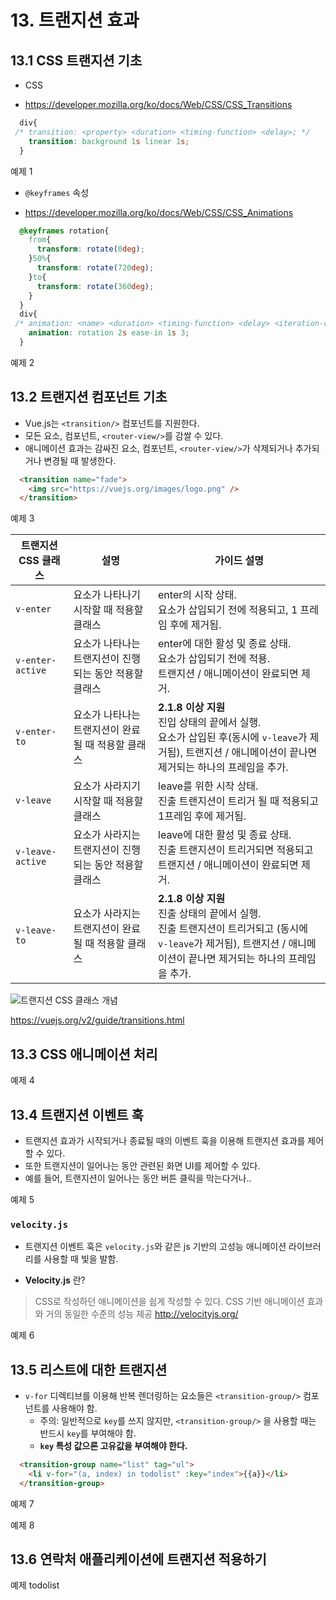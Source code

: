
# 13. 트랜지션 효과

## 13.1 CSS 트랜지션 기초

- CSS

- https://developer.mozilla.org/ko/docs/Web/CSS/CSS_Transitions

```CSS
  div{
 /* transition: <property> <duration> <timing-function> <delay>; */
    transition: background 1s linear 1s;
  }
```
예제 1

- `@keyframes` 속성

- https://developer.mozilla.org/ko/docs/Web/CSS/CSS_Animations

```CSS
  @keyframes rotation{
    from{
      transform: rotate(0deg);
    }50%{
      transform: rotate(720deg);
    }to{
      transform: rotate(360deg);
    }
  }
  div{
 /* animation: <name> <duration> <timing-function> <delay> <iteration-count> <direction> <fill-mode> <play-state>; */
    animation: rotation 2s ease-in 1s 3;
  }
```

예제 2

## 13.2 트랜지션 컴포넌트 기초

+ Vue.js는 `<transition/>` 컴포넌트를 지원한다.
+ 모든 요소, 컴포넌트, `<router-view/>`를 감쌀 수 있다.
+ 애니메이션 효과는 감싸진 요소, 컴포넌트, `<router-view/>`가 삭제되거나 추가되거나 변경될 때 발생한다.

```html
  <transition name="fade">
    <img src="https://vuejs.org/images/logo.png" />
  </transition>
```

예제 3

트랜지션 CSS 클래스 | 설명 | 가이드 설명
---------|---------|---------
`v-enter` | 요소가 나타나기 시작할 때 적용할 클래스 | enter의 시작 상태.<br/>요소가 삽입되기 전에 적용되고, 1 프레임 후에 제거됨.
`v-enter-active` | 요소가 나타나는 트랜지션이 진행되는 동안 적용할 클래스 | enter에 대한 활성 및 종료 상태.<br/>요소가 삽입되기 전에 적용.<br/>트랜지션 / 애니메이션이 완료되면 제거.
`v-enter-to` | 요소가 나타나는 트랜지션이 완료될 때 적용할 클래스 | **2.1.8 이상 지원**<br/>진입 상태의 끝에서 실행.<br/>요소가 삽입된 후(동시에 `v-leave`가 제거됨), 트랜지션 / 애니메이션이 끝나면 제거되는 하나의 프레임을 추가.
`v-leave` | 요소가 사라지기 시작할 때 적용할 클래스 | leave를 위한 시작 상태.<br/>진출 트랜지션이 트리거 될 때 적용되고 1프레임 후에 제거됨.
`v-leave-active` | 요소가 사라지는 트랜지션이 진행되는 동안 적용할 클래스 | leave에 대한 활성 및 종료 상태.<br/>진출 트랜지션이 트리거되면 적용되고 트랜지션 / 애니메이션이 완료되면 제거.
`v-leave-to` | 요소가 사라지는 트랜지션이 완료될 때 적용할 클래스 | **2.1.8 이상 지원**<br/>진출 상태의 끝에서 실행.<br/>진출 트랜지션이 트리거되고 (동시에 `v-leave`가 제거됨), 트랜지션 / 애니메이션이 끝나면 제거되는 하나의 프레임을 추가.

![트랜지션 CSS 클래스 개념](https://vuejs.org/images/transition.png)

https://vuejs.org/v2/guide/transitions.html

## 13.3 CSS 애니메이션 처리

예제 4

## 13.4 트랜지션 이벤트 훅

- 트랜지션 효과가 시작되거나 종료될 때의 이벤트 훅을 이용해 트랜지션 효과를 제어할 수 있다.
- 또한 트랜지션이 일어나는 동안 관련된 화면 UI를 제어할 수 있다.
- 예를 들어, 트랜지션이 일어나는 동안 버튼 클릭을 막는다거나..

예제 5

### `velocity.js`

- 트랜지션 이벤트 훅은 `velocity.js`와 같은 js 기반의 고성능 애니메이션 라이브러리를 사용할 때 빛을 발함.

+ **Velocity.js** 란?

> CSS로 작성하던 애니메이션을 쉽게 작성할 수 있다.
> CSS 기반 애니메이션 효과와 거의 동일한 수준의 성능 제공
> http://velocityjs.org/

예제 6

## 13.5 리스트에 대한 트랜지션

- `v-for` 디렉티브를 이용해 반복 렌더링하는 요소들은 `<transition-group/>` 컴포넌트를 사용해야 함.
  - 주의: 일반적으로 `key`를 쓰지 않지만, `<transition-group/>` 을 사용할 때는 반드시 `key`를 부여해야 함.
  - **`key` 특성 값으론 고유값을 부여해야 한다.**

```html
  <transition-group name="list" tag="ul">
    <li v-for="(a, index) in todolist" :key="index">{{a}}</li>
  </transition-group>
```
예제 7

예제 8

## 13.6 연락처 애플리케이션에 트랜지션 적용하기

예제 todolist
